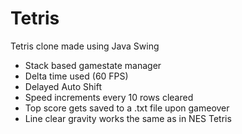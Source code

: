 # Tetris

Tetris clone made using Java Swing

- Stack based gamestate manager
- Delta time used (60 FPS)
- Delayed Auto Shift
- Speed increments every 10 rows cleared
- Top score gets saved to a .txt file upon gameover
- Line clear gravity works the same as in NES Tetris
